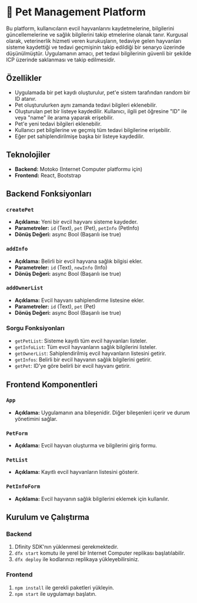 # 🐾 Pet Management Platform

Bu platform, kullanıcıların evcil hayvanlarını kaydetmelerine, bilgilerini güncellemelerine ve sağlık bilgilerini takip etmelerine olanak tanır. Kurgusal olarak, veterinerlik hizmeti veren kurukuşların, tedaviye gelen hayvanları sisteme kaydettiği ve tedavi geçmişinin takip edildiği bir senaryo üzerinde düşünülmüştür.
Uygulamanın amacı, pet tedavi bilgilerinin güvenli bir şekilde ICP üzerinde saklanması ve takip edilmesidir. 

## Özellikler

- Uygulamada bir pet kaydı oluşturulur, pet'e sistem tarafından random bir ID atanır.
- Pet oluşturulurken aynı zamanda tedavi bilgileri eklenebilir. 
- Oluşturulan pet bir listeye kaydedilir. Kullanıcı, ilgili pet öğresine "ID" ile veya "name" ile arama yaparak erişebilir.
- Pet'e yeni tedavi bilgileri eklenebilir.
- Kullanıcı pet bilgilerine ve geçmiş tüm tedavi bilgilerine erişebilir. 
- Eğer pet sahiplendirilmişe başka bir listeye kaydedilir.


## Teknolojiler

- **Backend:** Motoko (Internet Computer platformu için)
- **Frontend:** React, Bootstrap

## Backend Fonksiyonları

### `createPet`
- **Açıklama:** Yeni bir evcil hayvanı sisteme kaydeder.
- **Parametreler:** `id` (Text), `pet` (Pet), `petInfo` (PetInfo)
- **Dönüş Değeri:** async Bool (Başarılı ise true)

### `addInfo`
- **Açıklama:** Belirli bir evcil hayvana sağlık bilgisi ekler.
- **Parametreler:** `id` (Text), `newInfo` (Info)
- **Dönüş Değeri:** async Bool (Başarılı ise true)

### `addOwnerList`
- **Açıklama:** Evcil hayvanı sahiplendirme listesine ekler.
- **Parametreler:** `id` (Text), `pet` (Pet)
- **Dönüş Değeri:** async Bool (Başarılı ise true)

### Sorgu Fonksiyonları
- `getPetList`: Sisteme kayıtlı tüm evcil hayvanları listeler.
- `getInfoList`: Tüm evcil hayvanların sağlık bilgilerini listeler.
- `getOwnerList`: Sahiplendirilmiş evcil hayvanların listesini getirir.
- `getInfos`: Belirli bir evcil hayvanın sağlık bilgilerini getirir.
- `getPet`: ID'ye göre belirli bir evcil hayvanı getirir.

## Frontend Komponentleri

### `App`
- **Açıklama:** Uygulamanın ana bileşenidir. Diğer bileşenleri içerir ve durum yönetimini sağlar.

### `PetForm`
- **Açıklama:** Evcil hayvan oluşturma ve bilgilerini giriş formu.

### `PetList`
- **Açıklama:** Kayıtlı evcil hayvanların listesini gösterir.

### `PetInfoForm`
- **Açıklama:** Evcil hayvanın sağlık bilgilerini eklemek için kullanılır.

## Kurulum ve Çalıştırma

### Backend
1. Dfinity SDK'nın yüklenmesi gerekmektedir.
2. `dfx start` komutu ile yerel bir Internet Computer replikası başlatılabilir.
3. `dfx deploy` ile kodlarınızı replikaya yükleyebilirsiniz.

### Frontend
1. `npm install` ile gerekli paketleri yükleyin.
2. `npm start` ile uygulamayı başlatın.


